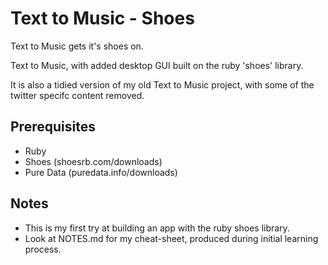 # Text to Music - Shoes

Text to Music gets it's shoes on.

Text to Music, with added desktop GUI built on the ruby 'shoes' library. 

It is also a tidied version of my old Text to Music project, with some of the twitter specifc content removed.

## Prerequisites

* Ruby
* Shoes (shoesrb.com/downloads)
* Pure Data (puredata.info/downloads)

## Notes 

* This is my first try at building an app with the ruby shoes library.
* Look at NOTES.md for my cheat-sheet, produced during initial learning process.
